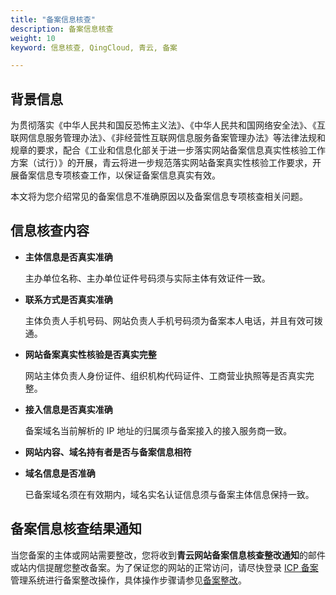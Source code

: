 ```yaml
---
title: "备案信息核查"
description: 备案信息核查
weight: 10
keyword: 信息核查, QingCloud, 青云, 备案

---
```


## 背景信息

为贯彻落实《中华人民共和国反恐怖主义法》、《中华人民共和国网络安全法》、《互联网信息服务管理办法》、《非经营性互联网信息服务备案管理办法》等法律法规和规章的要求，配合《工业和信息化部关于进一步落实网站备案信息真实性核验工作方案（试行）》的开展，青云将进一步规范落实网站备案真实性核验工作要求，开展备案信息专项核查工作，以保证备案信息真实有效。

本文将为您介绍常见的备案信息不准确原因以及备案信息专项核查相关问题。

## 信息核查内容

* **主体信息是否真实准确**

  主办单位名称、主办单位证件号码须与实际主体有效证件一致。

* **联系方式是否真实准确**

  主体负责人手机号码、网站负责人手机号码须为备案本人电话，并且有效可拨通。

* **网站备案真实性核验是否真实完整**

  网站主体负责人身份证件、组织机构代码证件、工商营业执照等是否真实完整。

* **接入信息是否真实准确**

  备案域名当前解析的 IP 地址的归属须与备案接入的接入服务商一致。

* **网站内容、域名持有者是否与备案信息相符**

* **域名信息是否准确**

  已备案域名须在有效期内，域名实名认证信息须与备案主体信息保持一致。

## 备案信息核查结果通知

当您备案的主体或网站需要整改，您将收到**青云网站备案信息核查整改通知**的邮件或站内信提醒您整改备案。为了保证您的网站的正常访问，请尽快登录 [ICP 备案](https://console.qingcloud.com/icp/my_icp)管理系统进行备案整改操作，具体操作步骤请参见[备案整改](/site/record/info_check/modify_site/)。